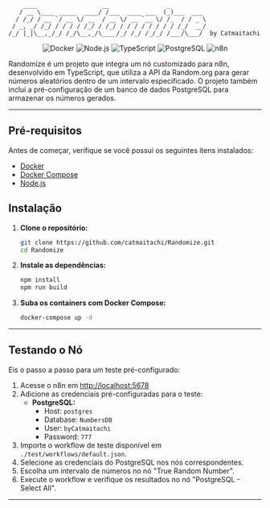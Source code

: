 ```
    ____                  __                _          
   / __ \____ _____  ____/ /___  ____ ___  (_)___  ___ 
  / /_/ / __ `/ __ \/ __  / __ \/ __ `__ \/ /_  / / _ \
 / _, _/ /_/ / / / / /_/ / /_/ / / / / / / / / /_/  __/
/_/ |_|\__,_/_/ /_/\__,_/\____/_/ /_/ /_/_/ /___/\___/  by Catmaitachi

```

<p align="center">
    <img src="https://img.shields.io/badge/docker-blue?logo=docker" alt="Docker" />
    <img src="https://img.shields.io/badge/node.js-18%2B-brightgreen?logo=node.js" alt="Node.js" />
    <img src="https://img.shields.io/badge/typescript-5.x-blue?logo=typescript" alt="TypeScript" />
    <img src="https://img.shields.io/badge/postgresql-14%2B-blue?logo=postgresql" alt="PostgreSQL" />
    <img src="https://img.shields.io/badge/n8n-automation-orange?logo=n8n" alt="n8n" />
</p>

Randomize é um projeto que integra um nó customizado para n8n, desenvolvido em TypeScript, que utiliza a API da Random.org para gerar números aleatórios dentro de um intervalo especificado. O projeto também inclui a pré-configuração de um banco de dados PostgreSQL para armazenar os números gerados.

---

## Pré-requisitos

Antes de começar, verifique se você possui os seguintes itens instalados:

- [Docker](https://www.docker.com/get-started)
- [Docker Compose](https://docs.docker.com/compose/install/)
- [Node.js](https://nodejs.org/en/download/)

## Instalação

1. **Clone o repositório:**
   ```sh
   git clone https://github.com/catmaitachi/Randomize.git
   cd Randomize
   ```
2. **Instale as dependências:**
   ```sh
   npm install
   npm run build
   ```
3. **Suba os containers com Docker Compose:**
   ```sh
   docker-compose up -d
   ```

---

## Testando o Nó

Eis o passo a passo para um teste pré-configurado:

1. Acesse o n8n em [http://localhost:5678](http://localhost:5678)
2. Adicione as credenciais pré-configuradas para o teste:
   - **PostgreSQL:** 
     - Host: `postgres`
     - Database: `NumbersDB`
     - User: `byCatmaitachi`
     - Password: `777`
3. Importe o workflow de teste disponível em `./test/workflows/default.json`.
4. Selecione as credenciais do PostgreSQL nos nós correspondentes.
5. Escolha um intervalo de números no nó "True Random Number".
6. Execute o workflow e verifique os resultados no nó "PostgreSQL - Select All".

---